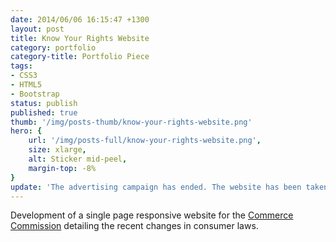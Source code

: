 ```yaml
---
date: 2014/06/06 16:15:47 +1300
layout: post
title: Know Your Rights Website
category: portfolio
category-title: Portfolio Piece
tags:
- CSS3
- HTML5
- Bootstrap
status: publish
published: true
thumb: '/img/posts-thumb/know-your-rights-website.png'
hero: {
	url: '/img/posts-full/know-your-rights-website.png',
	size: xlarge,
	alt: Sticker mid-peel,
	margin-top: -8%
}
update: 'The advertising campaign has ended. The website has been taken down.' 
---
```


Development of a single page responsive website for the [Commerce Commission](http://www.comcom.govt.nz "Commerce Commission") detailing the recent changes in consumer laws.
